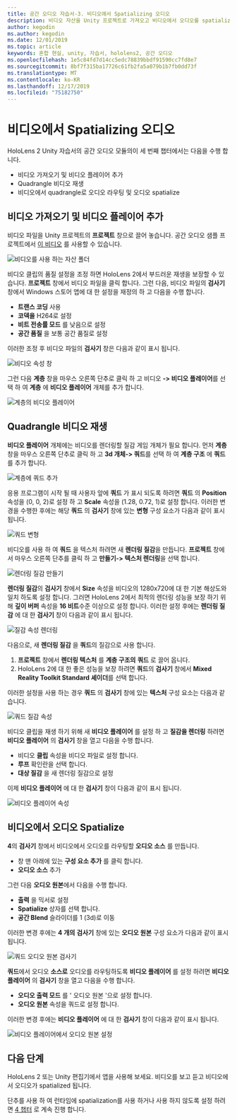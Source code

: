 ```yaml
---
title: 공간 오디오 자습서-3. 비디오에서 Spatializing 오디오
description: 비디오 자산을 Unity 프로젝트로 가져오고 비디오에서 오디오를 spatialize.
author: kegodin
ms.author: kegodin
ms.date: 12/01/2019
ms.topic: article
keywords: 혼합 현실, unity, 자습서, hololens2, 공간 오디오
ms.openlocfilehash: 1e5c84fd7d14cc5edc78839bbdf91590cc7fd8e7
ms.sourcegitcommit: 8bf7f315ba17726c61fb2fa5a079b1b7fb0dd73f
ms.translationtype: MT
ms.contentlocale: ko-KR
ms.lasthandoff: 12/17/2019
ms.locfileid: "75182750"
---
```

# <a name="spatializing-audio-from-a-video"></a>비디오에서 Spatializing 오디오
HoloLens 2 Unity 자습서의 공간 오디오 모듈의이 세 번째 챕터에서는 다음을 수행 합니다.
* 비디오 가져오기 및 비디오 플레이어 추가
* Quadrangle 비디오 재생
* 비디오에서 quadrangle로 오디오 라우팅 및 오디오 spatialize

## <a name="import-a-video-and-add-a-video-player"></a>비디오 가져오기 및 비디오 플레이어 추가

비디오 파일을 Unity 프로젝트의 **프로젝트** 창으로 끌어 놓습니다. 공간 오디오 샘플 프로젝트에서 [이 비디오](https://github.com/microsoft/spatialaudio-unity/blob/develop/Samples/MicrosoftSpatializerSample/Assets/Microsoft%20HoloLens%20-%20Spatial%20Sound-PTPvx7mDon4.mp4?raw=true) 를 사용할 수 있습니다.

![비디오를 사용 하는 자산 폴더](images/spatial-audio/assets-folder-with-video.png)

비디오 클립의 품질 설정을 조정 하면 HoloLens 2에서 부드러운 재생을 보장할 수 있습니다. **프로젝트** 창에서 비디오 파일을 클릭 합니다. 그런 다음, 비디오 파일의 **검사기** 창에서 Windows 스토어 앱에 대 한 설정을 재정의 하 고 다음을 수행 합니다.
* **트랜스 코딩** 사용
* **코덱을** H264로 설정
* **비트 전송률 모드** 를 낮음으로 설정
* **공간 품질** 을 보통 공간 품질로 설정

이러한 조정 후 비디오 파일의 **검사기** 창은 다음과 같이 표시 됩니다.

![비디오 속성 창](images/spatial-audio/video-property-pane.png)

그런 다음 **계층** 창을 마우스 오른쪽 단추로 클릭 하 고 비디오 **-> 비디오 플레이어**를 선택 하 여 **계층** 에 **비디오 플레이어** 개체를 추가 합니다.

![계층의 비디오 플레이어](images/spatial-audio/video-player-in-hierarchy.png)

## <a name="play-video-onto-a-quadrangle"></a>Quadrangle 비디오 재생
**비디오 플레이어** 개체에는 비디오를 렌더링할 질감 게임 개체가 필요 합니다. 먼저 **계층** 창을 마우스 오른쪽 단추로 클릭 하 고 **3d 개체-> 쿼드**를 선택 하 여 **계층 구조** 에 **쿼드** 를 추가 합니다.

![계층에 쿼드 추가](images/spatial-audio/add-quad-to-hierarchy.png)

응용 프로그램이 시작 될 때 사용자 앞에 **쿼드** 가 표시 되도록 하려면 **쿼드** 의 **Position** 속성을 (0, 0, 2)로 설정 하 고 **Scale** 속성을 (1.28, 0.72, 1)로 설정 합니다. 이러한 변경을 수행한 후에는 해당 **쿼드** 의 **검사기** 창에 있는 **변형** 구성 요소가 다음과 같이 표시 됩니다.

![쿼드 변형](images/spatial-audio/quad-transform.png)

비디오를 사용 하 여 **쿼드** 을 텍스처 하려면 새 **렌더링 질감**을 만듭니다. **프로젝트** 창에서 마우스 오른쪽 단추를 클릭 하 고 **만들기-> 텍스처 렌더링**을 선택 합니다.

![렌더링 질감 만들기](images/spatial-audio/create-render-texture.png)

**렌더링 질감**의 **검사기** 창에서 **Size** 속성을 비디오의 1280x720에 대 한 기본 해상도와 일치 하도록 설정 합니다. 그러면 HoloLens 2에서 최적의 렌더링 성능을 보장 하기 위해 **깊이 버퍼** 속성을 **16 비트**수준 이상으로 설정 합니다. 이러한 설정 후에는 **렌더링 질감** 에 대 한 **검사기** 창이 다음과 같이 표시 됩니다.

![질감 속성 렌더링](images/spatial-audio/render-texture-properties.png)

다음으로, 새 **렌더링 질감** 을 **쿼드**의 질감으로 사용 합니다.
1. **프로젝트** 창에서 **렌더링 텍스처** 를 **계층 구조의** **쿼드** 로 끌어 옵니다.
2. HoloLens 2에 대 한 좋은 성능을 보장 하려면 **쿼드**의 **검사기** 창에서 **Mixed Reality Toolkit Standard 셰이더**를 선택 합니다.

이러한 설정을 사용 하는 경우 **쿼드** 의 **검사기** 창에 있는 **텍스처** 구성 요소는 다음과 같습니다.

![쿼드 질감 속성](images/spatial-audio/quad-texture-properties.png)

비디오 클립을 재생 하기 위해 새 **비디오 플레이어** 를 설정 하 고 **질감을 렌더링** 하려면 **비디오 플레이어** 의 **검사기** 창을 열고 다음을 수행 합니다.
* 비디오 **클립** 속성을 비디오 파일로 설정 합니다.
* **루프** 확인란을 선택 합니다.
* **대상 질감** 을 새 렌더링 질감으로 설정

이제 **비디오 플레이어** 에 대 한 **검사기** 창이 다음과 같이 표시 됩니다.

![비디오 플레이어 속성](images/spatial-audio/video-player-properties.png)

## <a name="spatialize-the-audio-from-the-video"></a>비디오에서 오디오 Spatialize
**4**의 **검사기** 창에서 비디오에서 오디오를 라우팅할 **오디오 소스** 를 만듭니다.
* 창 맨 아래에 있는 **구성 요소 추가** 를 클릭 합니다.
* **오디오 소스** 추가

그런 다음 **오디오 원본**에서 다음을 수행 합니다.
* **출력** 을 믹서로 설정
* **Spatialize** 상자를 선택 합니다.
* **공간 Blend** 슬라이더를 1 (3d)로 이동

이러한 변경 후에는 **4 개의** **검사기** 창에 있는 **오디오 원본** 구성 요소가 다음과 같이 표시 됩니다.

![쿼드 오디오 원본 검사기](images/spatial-audio/quad-audio-source-inspector.png)

**쿼드**에서 오디오 **소스로** 오디오를 라우팅하도록 **비디오 플레이어** 를 설정 하려면 **비디오 플레이어** 의 **검사기** 창을 열고 다음을 수행 합니다.
* **오디오 출력 모드** 를 ' 오디오 원본 '으로 설정 합니다.
* **오디오 원본** 속성을 쿼드로 설정 합니다.

이러한 변경 후에는 **비디오 플레이어** 에 대 한 **검사기** 창이 다음과 같이 표시 됩니다.

![비디오 플레이어에서 오디오 원본 설정](images/spatial-audio/video-player-set-audio-source.png)

## <a name="next-steps"></a>다음 단계
HoloLens 2 또는 Unity 편집기에서 앱을 사용해 보세요. 비디오를 보고 듣고 비디오에서 오디오가 spatialized 됩니다.

단추를 사용 하 여 런타임에 spatialization를 사용 하거나 사용 하지 않도록 설정 하려면 [4 챕터](unity-spatial-audio-ch4.md) 로 계속 진행 합니다.

